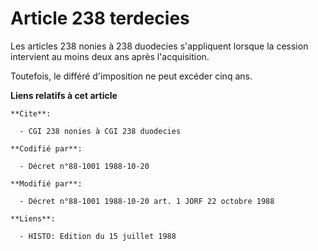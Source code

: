 # Article 238 terdecies

Les articles 238 nonies à 238 duodecies s'appliquent lorsque la cession intervient au moins deux ans après l'acquisition.

Toutefois, le différé d'imposition ne peut excéder cinq ans.

**Liens relatifs à cet article**

	**Cite**:

	  - CGI 238 nonies à CGI 238 duodecies

	**Codifié par**:

	  - Décret n°88-1001 1988-10-20

	**Modifié par**:

	  - Décret n°88-1001 1988-10-20 art. 1 JORF 22 octobre 1988

	**Liens**:

	  - HISTO: Edition du 15 juillet 1988
